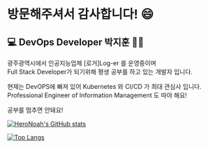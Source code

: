 # 방문해주셔서 감사합니다! 😄  

## :computer: DevOps Developer 박지훈 👨‍💻

광주광역시에서 인공지능업체 [로거]Log-er 를 운영중이며  
Full Stack Developer가 되기위해 평생 공부를 하고 있는 개발자 입니다.

현재는 DevOPS에 빠져 있어 Kubernetes 와 CI/CD 가 최대 관심사 입니다.  
Professional Engineer of Information Management 도 따야 해요!

공부를 멈추면 안돼요!

[![HeroNoah's GitHub stats](https://github-readme-stats.vercel.app/api?username=heronoah&count_private=true&show_icons=true)](https://github.com/HeroNoah/heronoah)

[![Top Langs](https://github-readme-stats.vercel.app/api/top-langs/?username=heronoah&layout=compact&count_private=true&show_icons=true)](https://github.com/HeroNoah/heronoah)

<br />
